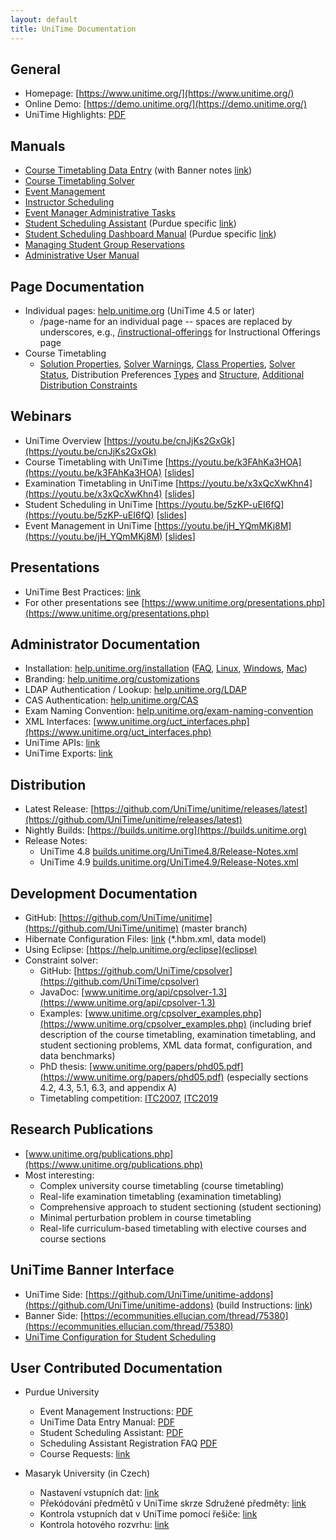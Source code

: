 ```yaml
---
layout: default
title: UniTime Documentation
---
```



## General

* Homepage: [https://www.unitime.org/](https://www.unitime.org/)
* Online Demo: [https://demo.unitime.org/](https://demo.unitime.org/)
* UniTime Highlights: [PDF](https://www.unitime.org/present/unitime-highlights.pdf) 


## Manuals
* [Course Timetabling Data Entry](manuals/courses-entry) (with Banner notes [link](manuals/courses-entry-banner))
* [Course Timetabling Solver](manuals/courses-solver)
* [Event Management](manuals/events)
* [Instructor Scheduling](manuals/instructor-scheduling)
* [Event Manager Administrative Tasks](manuals/event-administration)
* [Student Scheduling Assistant](manuals/scheduling-assistant) (Purdue specific [link](manuals/scheduling-assistant-purdue))
* [Student Scheduling Dashboard Manual](manuals/scheduling-dashboard) (Purdue specific [link](manuals/scheduling-dashboard-purdue))
* [Managing Student Group Reservations](manuals/group-reservations)
* [Administrative User Manual](manuals/administration)

## Page Documentation

* Individual pages: [help.unitime.org](https://help.unitime.org) (UniTime 4.5 or later)
	* /page-name for an individual page -- spaces are replaced by underscores, e.g., [/instructional-offerings](instructional-offerings) for Instructional Offerings page
* Course Timetabling
	* [Solution Properties](solution-properties), [Solver Warnings](solver-warnings), [Class Properties](class-assignment-properties), [Solver Status](solver-status), Distribution Preferences [Types](types-of-distribution-preferences) and [Structure](structure-of-distribution-preferences), [Additional Distribution Constraints](additional-distribution-constraints)


## Webinars

* UniTime Overview [https://youtu.be/cnJjKs2GxGk](https://youtu.be/cnJjKs2GxGk)
* Course Timetabling with UniTime [https://youtu.be/k3FAhKa3HOA](https://youtu.be/k3FAhKa3HOA) [[slides](https://www.unitime.org/present/apereo15-webinar.pdf)]
* Examination Timetabling in UniTime [https://youtu.be/x3xQcXwKhn4](https://youtu.be/x3xQcXwKhn4) [[slides](https://www.unitime.org/present/apereo15-exams.pdf)]
* Student Scheduling in UniTime [https://youtu.be/5zKP-uEI6fQ](https://youtu.be/5zKP-uEI6fQ) [[slides](https://www.unitime.org/present/apereo16-webinar.pdf)]
* Event Management in UniTime [https://youtu.be/jH_YQmMKj8M](https://youtu.be/jH_YQmMKj8M) [[slides](https://www.unitime.org/present/events.pdf)]


## Presentations

* UniTime Best Practices: [link](https://www.unitime.org/present/apereo17-workshop.pdf)
* For other presentations see [https://www.unitime.org/presentations.php](https://www.unitime.org/presentations.php)


## Administrator Documentation

* Installation: [help.unitime.org/installation](installation) ([FAQ](timetabling-installation-faq), [Linux](manuals/installation-linux), [Windows](manuals/installation-windows), [Mac](manuals/installation-mac))
* Branding: [help.unitime.org/customizations](customizations)
* LDAP Authentication / Lookup: [help.unitime.org/LDAP](LDAP)
* CAS Authentication: [help.unitime.org/CAS](CAS)
* Exam Naming Convention: [help.unitime.org/exam-naming-convention](exam-naming-convention)
* XML Interfaces: [www.unitime.org/uct_interfaces.php](https://www.unitime.org/uct_interfaces.php)
* UniTime APIs: [link](manuals/api)
* UniTime Exports: [link](manuals/exports)


## Distribution

* Latest Release: [https://github.com/UniTime/unitime/releases/latest](https://github.com/UniTime/unitime/releases/latest)
* Nightly Builds: [https://builds.unitime.org](https://builds.unitime.org)
* Release Notes:
	* UniTime 4.8 [builds.unitime.org/UniTime4.8/Release-Notes.xml](https://builds.unitime.org/UniTime4.8/Release-Notes.xml)
	* UniTime 4.9 [builds.unitime.org/UniTime4.9/Release-Notes.xml](https://builds.unitime.org/UniTime4.9/Release-Notes.xml)

## Development Documentation

* GitHub: [https://github.com/UniTime/unitime](https://github.com/UniTime/unitime) (master branch)
* Hibernate Configuration Files: [link](https://github.com/UniTime/unitime/tree/master/JavaSource) (*.hbm.xml, data model)
* Using Eclipse: [https://help.unitime.org/eclipse](eclipse)
* Constraint solver:
	* GitHub: [https://github.com/UniTime/cpsolver](https://github.com/UniTime/cpsolver)
	* JavaDoc: [www.unitime.org/api/cpsolver-1.3](https://www.unitime.org/api/cpsolver-1.3)
	* Examples: [www.unitime.org/cpsolver_examples.php](https://www.unitime.org/cpsolver_examples.php) (including brief description of the course timetabling, examination timetabling, and student sectioning problems, XML data format, configuration, and data benchmarks)
	* PhD thesis: [www.unitime.org/papers/phd05.pdf](https://www.unitime.org/papers/phd05.pdf) (especially sections 4.2, 4.3, 5.1, 6.3, and appendix A)
	* Timetabling competition: [ITC2007](https://www.unitime.org/itc2007/), [ITC2019](https://www.itc2019.org)


## Research Publications

* [www.unitime.org/publications.php](https://www.unitime.org/publications.php)
* Most interesting:
	* Complex university course timetabling (course timetabling)
	* Real-life examination timetabling (examination timetabling)
	* Comprehensive approach to student sectioning (student sectioning)
	* Minimal perturbation problem in course timetabling
	* Real-life curriculum-based timetabling with elective courses and course sections


## UniTime Banner Interface

* UniTime Side: [https://github.com/UniTime/unitime-addons](https://github.com/UniTime/unitime-addons) (build Instructions: [link](manuals/banner-addon-instructions))
* Banner Side: [https://ecommunities.ellucian.com/thread/75380](https://ecommunities.ellucian.com/thread/75380)
* [UniTime Configuration for Student Scheduling](manuals/student-scheduling-configuration)


## User Contributed Documentation

* Purdue University
	* Event Management Instructions: [PDF](https://www.purdue.edu/registrar/documents/scheduling/Instructions-Sheet.pdf)
	* UniTime Data Entry Manual: [PDF](https://www.purdue.edu/registrar/documents/scheduling/Unitime_Data_Entry_Manual.pdf)
	* Student Scheduling Assistant: [PDF](https://www.purdue.edu/registrar/documents/scheduling/FAQs_Student_Sched_Assist.pdf)
	* Scheduling Assistant Registration FAQ [PDF](https://www.purdue.edu/registrar/documents/scheduling/Student_Scheduling_Assistant_Registration_FAQs.pdf)
	* Course Requests: [link](manuals/course-requests-purdue)

* Masaryk University (in Czech)
	* Nastavení vstupních dat: [link](https://docs.google.com/document/d/1Ak-p75GBOO9fA1NOzWzCdoJs8BAF1OOTw6vVY-c6PVQ/edit?usp=sharing)
	* Překódování předmětů v UniTime skrze Sdružené předměty: [link](https://docs.google.com/document/d/1OL6SPhBXr_aR19Hi8oszCyWM6rQYZF2yXBmcdbfGAL8/edit?usp=sharing)
	* Kontrola vstupních dat v UniTime pomocí řešiče: [link](https://docs.google.com/document/d/1ktv-2i0z-gfGYfkGC4lNf_aeRx4ARN8AEWV-7QL3jws/edit?usp=sharing) 
	* Kontrola hotového rozvrhu: [link](https://docs.google.com/document/d/1vNL05WpeQ7CBRYintVGHj4_HDVWmcQFGdT45LHkzpbA/edit?usp=sharing)
